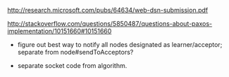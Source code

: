http://research.microsoft.com/pubs/64634/web-dsn-submission.pdf

http://stackoverflow.com/questions/5850487/questions-about-paxos-implementation/10151660#10151660

- figure out best way to notify all nodes designated as learner/acceptor; separate from node#sendToAcceptors?

- separate socket code from algorithm.
